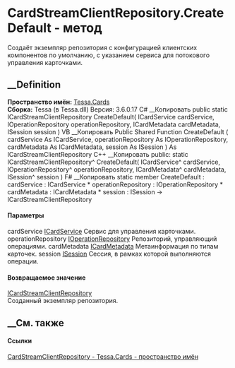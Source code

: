 # CardStreamClientRepository.CreateDefault - метод
Создаёт экземпляр репозитория с конфигурацией клиентских компонентов по
умолчанию, с указанием сервиса для потокового управления карточками.
## __Definition
 **Пространство имён:** [Tessa.Cards](N_Tessa_Cards.htm)  
 **Сборка:** Tessa (в Tessa.dll) Версия: 3.6.0.17
C# __Копировать
     public static ICardStreamClientRepository CreateDefault(
    	ICardService cardService,
    	IOperationRepository operationRepository,
    	ICardMetadata cardMetadata,
    	ISession session
    )
VB __Копировать
     Public Shared Function CreateDefault ( 
    	cardService As ICardService,
    	operationRepository As IOperationRepository,
    	cardMetadata As ICardMetadata,
    	session As ISession
    ) As ICardStreamClientRepository
C++ __Копировать
     public:
    static ICardStreamClientRepository^ CreateDefault(
    	ICardService^ cardService, 
    	IOperationRepository^ operationRepository, 
    	ICardMetadata^ cardMetadata, 
    	ISession^ session
    )
F# __Копировать
     static member CreateDefault : 
            cardService : ICardService * 
            operationRepository : IOperationRepository * 
            cardMetadata : ICardMetadata * 
            session : ISession -> ICardStreamClientRepository 
#### Параметры
cardService [ICardService](T_Tessa_Cards_ICardService.htm)
    Сервис для управления карточками.
operationRepository
[IOperationRepository](T_Tessa_Platform_Operations_IOperationRepository.htm)
    Репозиторий, управляющий операциями.
cardMetadata [ICardMetadata](T_Tessa_Cards_ICardMetadata.htm)
    Метаинформация по типам карточек.
session [ISession](T_Tessa_Platform_Runtime_ISession.htm)
    Сессия, в рамках которой выполняются операции.
#### Возвращаемое значение
[ICardStreamClientRepository](T_Tessa_Cards_ICardStreamClientRepository.htm)  
Созданный экземпляр репозитория.
##  __См. также
#### Ссылки
[CardStreamClientRepository - ](T_Tessa_Cards_CardStreamClientRepository.htm)
[Tessa.Cards - пространство имён](N_Tessa_Cards.htm)
